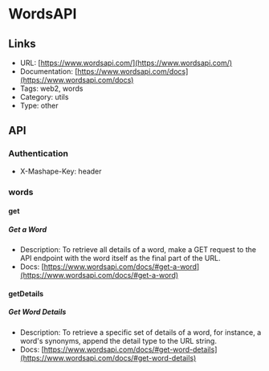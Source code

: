 # WordsAPI

## Links

* URL: [https://www.wordsapi.com/](https://www.wordsapi.com/)
* Documentation: [https://www.wordsapi.com/docs](https://www.wordsapi.com/docs)
* Tags: web2, words
* Category: utils
* Type: other

## API

### Authentication

* X-Mashape-Key: header

### words

#### get

##### Get a Word

* Description: To retrieve all details of a word, make a GET request to the API endpoint with the word itself as the final part of the URL.
* Docs: [https://www.wordsapi.com/docs/#get-a-word](https://www.wordsapi.com/docs/#get-a-word)

#### getDetails

##### Get Word Details

* Description: To retrieve a specific set of details of a word, for instance, a word's synonyms, append the detail type to the URL string.
* Docs: [https://www.wordsapi.com/docs/#get-word-details](https://www.wordsapi.com/docs/#get-word-details)
